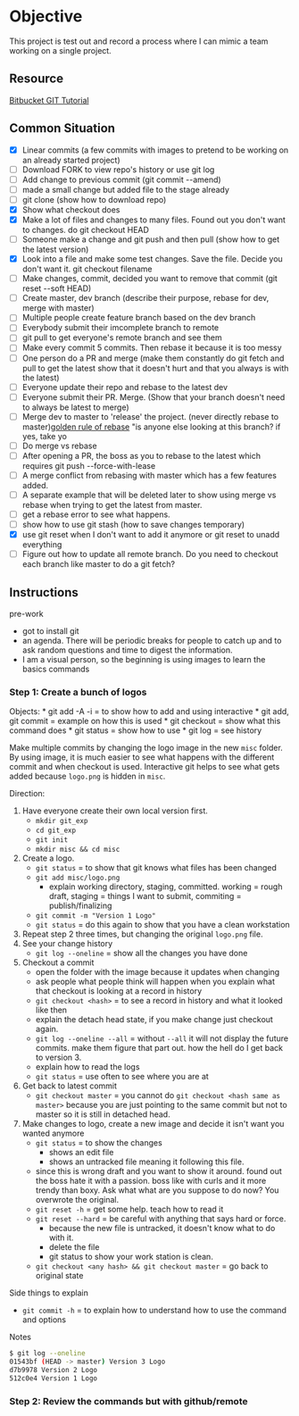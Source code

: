 # Objective
This project is test out and record a process where I can mimic a team working on a single project. 


## Resource

[Bitbucket GIT Tutorial](200~https://www.atlassian.com/git/tutorials/setting-up-a-repository)

## Common Situation 

- [x] Linear commits (a few commits with images to pretend to be working on an already started project)
- [ ] Download FORK to view repo's history or use git log
- [ ] Add change to previous commit (git commit --amend)
- [ ] made a small change but added file to the stage already
- [ ] git clone (show how to download repo)
- [x] Show what checkout does 
- [x] Make a lot of files and changes to many files. Found out you don't want to changes. do git checkout HEAD
- [ ] Someone make a change and git push and then pull (show how to get the latest version)
- [x] Look into a file and make some test changes. Save the file. Decide you don't want it. git checkout filename
- [ ] Make changes, commit, decided you want to remove that commit (git reset --soft HEAD)
- [ ] Create master, dev branch (describe their purpose, rebase for dev, merge with master)
- [ ] Multiple people create feature branch based on the dev branch
- [ ] Everybody submit their imcomplete branch to remote
- [ ] git pull to get everyone's remote branch and see them
- [ ] Make every commit 5 commits. Then rebase it because it is too messy
- [ ] One person do a PR and merge (make them constantly do git fetch and pull to get the latest show that it doesn't hurt and that you always is with the latest)
- [ ] Everyone update their repo and rebase to the latest dev
- [ ] Everyone submit their PR. Merge. (Show that your branch doesn't need to always be latest to merge)
- [ ] Merge dev to master to 'release' the project. (never directly rebase to master)[golden rule of rebase](https://www.atlassian.com/git/tutorials/merging-vs-rebasing#the-golden-rule-of-rebasing) "is anyone else looking at this branch? if yes, take yo
- [ ] Do merge vs rebase
- [ ] After opening a PR, the boss as you to rebase to the latest which requires git push --force-with-lease
- [ ] A merge conflict from rebasing with master which has a few features added. 
- [ ] A separate example that will be deleted later to show using merge vs rebase when trying to get the latest from master. 
- [ ] get a rebase error to see what happens.
- [ ] show how to use git stash (how to save changes temporary)
- [x] use git reset <file> when I don't want to add it anymore or git reset to unadd everything
- [ ] Figure out how to update all remote branch. Do you need to checkout each branch like master to do a git fetch?

## Instructions 

pre-work
* got to install git
* an agenda. There will be periodic breaks for people to catch up and to ask random questions and time to digest the information. 
* I am a visual person, so the beginning is using images to learn the basics commands

### Step 1: Create a bunch of logos 
Objects: 
	* git add -A -i = to show how to add and using interactive
	* git add, git commit = example on how this is used 
	* git checkout = show what this command does 
	* git status = show how to use
	* git log = see history 

Make multiple commits by changing the logo image in the new `misc` folder. By using image, it is much easier to see what happens with the different commit and when checkout is used. Interactive git helps to see what gets added because `logo.png` is hidden in `misc`. 

Direction:
1. Have everyone create their own local version first. 
	* `mkdir git_exp`
	* `cd git_exp`
	* `git init`
	* `mkdir misc && cd misc`
2. Create a logo.
	* `git status` = to show that git knows what files has been changed
	* `git add misc/logo.png`
		* explain working directory, staging, committed. working = rough draft, staging = things I want to submit, commiting = publish/finalizing
	* `git commit -m "Version 1 Logo"`
	* `git status` = do this again to show that you have a clean workstation
3. Repeat step 2 three times, but changing the original `logo.png` file.
4. See your change history
	* `git log --oneline` = show all the changes you have done
5. Checkout a commit
	* open the folder with the image because it updates when changing
	* ask people what people think will happen when you explain what that checkout is looking at a record in history
	* `git checkout <hash>` = to see a record in history and what it looked like then
	* explain the detach head state, if you make change just checkout again.
	* `git log --oneline --all` = without `--all` it will not display the future commits. make them figure that part out. how the hell do I get back to version 3. 
	* explain how to read the logs
	* `git status` = use often to see where you are at
6. Get back to latest commit
	* `git checkout master` = you cannot do `git checkout <hash same as master>` because you are just pointing to the same commit but not to master so it is still in detached head.  
7. Make changes to logo, create a new image and decide it isn't want you wanted anymore
	* `git status` = to show the changes
		* shows an edit file
		* shows an untracked file meaning it following this file. 
	* since this is wrong draft and you want to show it around. found out the boss hate it with a passion. boss like with curls and it more trendy than boxy. Ask what what are you suppose to do now? You overwrote the original. 
	* `git reset -h` = get some help. teach how to read it 
	* `git reset --hard` = be careful with anything that says hard or force. 
		* because the new file is untracked, it doesn't know what to do with it. 
		* delete the file
		* git status to show your work station is clean. 
	* `git checkout <any hash> && git checkout master` = go back to original state

Side things to explain
* `git commit -h` = to explain how to understand how to use the command and options

Notes 

```bash
$ git log --oneline
01543bf (HEAD -> master) Version 3 Logo
d7b9978 Version 2 Logo
512c0e4 Version 1 Logo
```


### Step 2: Review the commands but with github/remote





